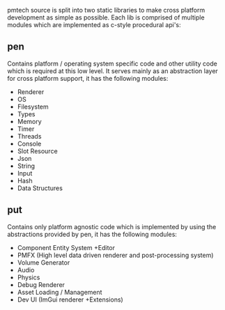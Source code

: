 
pmtech source is split into two static libraries to make cross platform development as simple as possible. Each lib is comprised of multiple modules which are implemented as c-style procedural api's:

## pen
Contains platform / operating system specific code and other utility code which is required at this low level. It serves mainly as an abstraction layer for cross platform support, it has the following modules:

- Renderer
- OS
- Filesystem
- Types
- Memory
- Timer
- Threads
- Console
- Slot Resource
- Json
- String
- Input
- Hash
- Data Structures

## put
Contains only platform agnostic code which is implemented by using the abstractions provided by pen, it has the following modules:

- Component Entity System +Editor
- PMFX (High level data driven renderer and post-processing system)
- Volume Generator
- Audio
- Physics
- Debug Renderer
- Asset Loading / Management
- Dev UI (ImGui renderer +Extensions)

